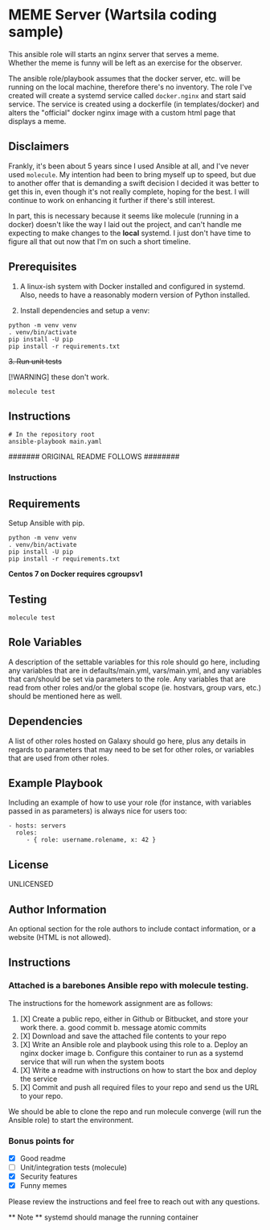 # MEME Server (Wartsila coding sample)

This ansible role will starts an nginx server that serves a meme.  
Whether the meme is funny will be left as an exercise for the observer.

The ansible role/playbook assumes that the docker server, etc. will be running 
on the local machine, therefore there's no inventory.  The role I've created
will create a systemd service called `docker.nginx` and start said service. The 
service is created using a dockerfile (in templates/docker) and alters the 
"official" docker nginx image with a custom html page that displays a meme.  

## Disclaimers

Frankly, it's been about 5 years since I used Ansible at all, and I've
never used `molecule`. My intention had been to bring myself up to speed, 
but due to another offer that is demanding a swift decision I decided
it was better to get this in, even though it's not really complete, 
hoping for the best.  I will continue to work on enhancing it further 
if there's still interest.

In part, this is necessary because it seems like molecule (running in a docker)
doesn't like the way I laid out the project, and can't handle me expecting to 
make changes to the **local** systemd.  I just don't have time to figure 
all that out now that I'm on such a short timeline.

## Prerequisites

1. A linux-ish system with Docker installed and configured in systemd.  Also, needs to have a reasonably modern version of Python installed.

2. Install dependencies and setup a venv:

```
python -m venv venv
. venv/bin/activate
pip install -U pip
pip install -r requirements.txt
```

~~3. Run unit tests~~

>
 [!WARNING] these don't work.
```
molecule test
```

## Instructions

```
# In the repository root
ansible-playbook main.yaml
```

####### ORIGINAL README FOLLOWS ########

### Instructions


## Requirements

Setup Ansible with pip.

```
python -m venv venv
. venv/bin/activate
pip install -U pip
pip install -r requirements.txt
```

**Centos 7 on Docker requires cgroupsv1**

## Testing

`molecule test`

## Role Variables

A description of the settable variables for this role should go here, including any variables that are in defaults/main.yml, vars/main.yml, and any variables that can/should be set via parameters to the role. Any variables that are read from other roles and/or the global scope (ie. hostvars, group vars, etc.) should be mentioned here as well.

## Dependencies

A list of other roles hosted on Galaxy should go here, plus any details in regards to parameters that may need to be set for other roles, or variables that are used from other roles.

## Example Playbook

Including an example of how to use your role (for instance, with variables passed in as parameters) is always nice for users too:

    - hosts: servers
      roles:
         - { role: username.rolename, x: 42 }

## License

UNLICENSED

## Author Information

An optional section for the role authors to include contact information, or a website (HTML is not allowed).

## Instructions

### Attached is a barebones Ansible repo with molecule testing.   

The instructions for the homework assignment are as follows: 

1. [X] Create a public repo, either in Github or Bitbucket, and store your work there.
  a. good commit 
  b. message atomic commits
2. [X] Download and save the attached file contents to your repo
3. [X] Write an Ansible role and playbook using this role to
  a. Deploy an nginx docker image 
  b. Configure this container to run as a systemd service that will run when the system boots
4. [X] Write a readme with instructions on how to start the box and deploy the service
5. [X] Commit and push all required files to your repo and send us the URL to your repo. 

We should be able to clone the repo and run molecule converge (will run the Ansible role) to start the environment. 

### Bonus points for 

* [X] Good readme
* [ ] Unit/integration tests (molecule)
* [X] Security features
* [X] Funny memes

Please review the instructions and feel free to reach out with any questions.   

** Note ** systemd should manage the running container

 